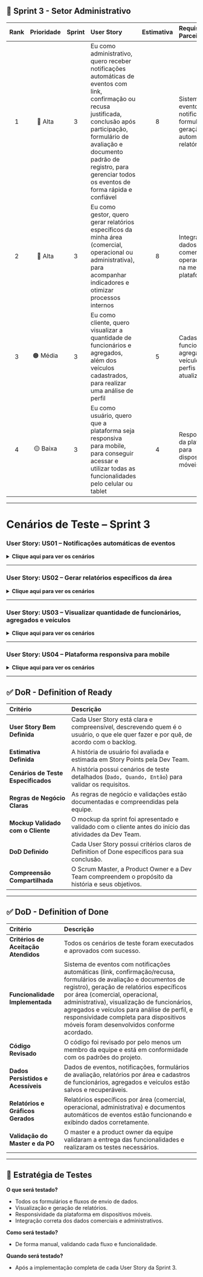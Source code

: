 
## 🔴 Sprint 3 - Setor Administrativo

| Rank | Prioridade | Sprint | User Story | Estimativa | Requisitos do Parceiro |
| :--: | :--------: | :----: | :-------- | :--------: | :---------------------- |
| 1 | 🔴 Alta | 3 | Eu como administrativo, quero receber notificações automáticas de eventos com link, confirmação ou recusa justificada, conclusão após participação, formulário de avaliação e documento padrão de registro, para gerenciar todos os eventos de forma rápida e confiável | 8 | Sistema de eventos com notificações, formulários e geração automática de relatórios |
| 2 | 🔴 Alta | 3 | Eu como gestor, quero gerar relatórios específicos da minha área (comercial, operacional ou administrativa), para acompanhar indicadores e otimizar processos internos | 8 | Integração de dados comerciais e operacionais na mesma plataforma |
| 3 | 🟠 Média | 3 | Eu como cliente, quero visualizar a quantidade de funcionários e agregados, além dos veículos cadastrados, para realizar uma análise de perfil | 5 | Cadastro de funcionários, agregados e veículos com perfis atualizados |
| 4 | 🟡 Baixa | 3 | Eu como usuário, quero que a plataforma seja responsiva para mobile, para conseguir acessar e utilizar todas as funcionalidades pelo celular ou tablet | 4 | Responsividade da plataforma para dispositivos móveis |

---

# Cenários de Teste – Sprint 3

### User Story: US01 – Notificações automáticas de eventos

<details>
<summary><b>Clique aqui para ver os cenários</b></summary>

| Título do Cenário | Dado que | Quando | Então |
| :--- | :--- | :--- | :--- |
| Receber notificação de evento | O cliente está cadastrado na plataforma | Um evento é agendado | O sistema envia notificação automática com link para confirmação ou recusa justificada |
| Concluir participação em evento | O cliente participou do evento | Ele marca presença e finaliza o evento | O sistema registra a participação e atualiza o status do evento |
| Formulário de avaliação enviado | O cliente concluiu o evento | O sistema disponibiliza o formulário de avaliação | O cliente preenche o formulário e o sistema armazena a avaliação |
| Gerar documento padrão de registro | Um evento foi concluído | O cliente ou gestor solicita o registro | O sistema gera documento padrão de registro automaticamente |

</details>

---

### User Story: US02 – Gerar relatórios específicos da área

<details>
<summary><b>Clique aqui para ver os cenários</b></summary>

| Título do Cenário | Dado que | Quando | Então |
| :--- | :--- | :--- | :--- |
| Gerar relatório comercial | O gestor está na tela de relatórios | Ele seleciona "Comercial" e escolhe período | O sistema gera relatório específico da área comercial com dados corretos |
| Gerar relatório operacional | O gestor está na tela de relatórios | Ele seleciona "Operacional" e escolhe período | O sistema gera relatório específico da área operacional |
| Gerar relatório administrativo | O gestor está na tela de relatórios | Ele seleciona "Administrativa" e escolhe período | O sistema gera relatório específico da área administrativa |
| Falha ao gerar relatório | O gestor solicita um relatório | O sistema encontra erro de comunicação ou falta de dados | O sistema exibe mensagem de erro informando a falha |

</details>

---

### User Story: US03 – Visualizar quantidade de funcionários, agregados e veículos

<details>
<summary><b>Clique aqui para ver os cenários</b></summary>

| Título do Cenário | Dado que | Quando | Então |
| :--- | :--- | :--- | :--- |
| Visualizar total de funcionários | O cliente acessa a tela de perfil | Ele seleciona visualizar funcionários | O sistema exibe a quantidade correta de funcionários cadastrados |
| Visualizar total de agregados | O cliente acessa a tela de perfil | Ele seleciona visualizar agregados | O sistema exibe a quantidade correta de agregados cadastrados |
| Visualizar total de veículos | O cliente acessa a tela de perfil | Ele seleciona visualizar veículos | O sistema exibe a quantidade correta de veículos cadastrados |
| Falha na exibição dos dados | O cliente acessa a tela de perfil | O sistema encontra inconsistência nos dados | O sistema exibe mensagem de erro informando a falha |

</details>

---

### User Story: US04 – Plataforma responsiva para mobile

<details>
<summary><b>Clique aqui para ver os cenários</b></summary>

| Título do Cenário | Dado que | Quando | Então |
| :--- | :--- | :--- | :--- |
| Acessar plataforma pelo celular | O usuário abre a plataforma em um smartphone | Ele navega pelas telas | Todas as funcionalidades são exibidas corretamente e responsivas |
| Acessar plataforma pelo tablet | O usuário abre a plataforma em um tablet | Ele navega pelas telas | Todas as funcionalidades são exibidas corretamente e responsivas |
| Falha na responsividade | O usuário abre a plataforma em dispositivo móvel | Alguma tela não se ajusta | O sistema exibe elementos desalinhados e mensagem de alerta ou fallback de layout |

</details>

<hr>

## ✅ DoR - Definition of Ready

| Critério | Descrição |
| :--- | :--- |
| **User Story Bem Definida** | Cada User Story está clara e compreensível, descrevendo quem é o usuário, o que ele quer fazer e por quê, de acordo com o backlog. |
| **Estimativa Definida** | A história de usuário foi avaliada e estimada em Story Points pela Dev Team. |
| **Cenários de Teste Especificados** | A história possui cenários de teste detalhados (`Dado, Quando, Então`) para validar os requisitos. |
| **Regras de Negócio Claras** | As regras de negócio e validações estão documentadas e compreendidas pela equipe. |
| **Mockup Validado com o Cliente** | O mockup da sprint foi apresentado e validado com o cliente antes do início das atividades da Dev Team. |
| **DoD Definido** | Cada User Story possui critérios claros de Definition of Done específicos para sua conclusão. |
| **Compreensão Compartilhada** | O Scrum Master, a Product Owner e a Dev Team compreendem o propósito da história e seus objetivos. |

---

## ✅ DoD - Definition of Done

| Critério | Descrição |
| :--- | :--- |
| **Critérios de Aceitação Atendidos** | Todos os cenários de teste foram executados e aprovados com sucesso. |
| **Funcionalidade Implementada** | Sistema de eventos com notificações automáticas (link, confirmação/recusa, formulários de avaliação e documentos de registro), geração de relatórios específicos por área (comercial, operacional, administrativa), visualização de funcionários, agregados e veículos para análise de perfil, e responsividade completa para dispositivos móveis foram desenvolvidos conforme acordado. |
| **Código Revisado** | O código foi revisado por pelo menos um membro da equipe e está em conformidade com os padrões do projeto. |
| **Dados Persistidos e Acessíveis** | Dados de eventos, notificações, formulários de avaliação, relatórios por área e cadastros de funcionários, agregados e veículos estão salvos e recuperáveis. |
| **Relatórios e Gráficos Gerados** | Relatórios específicos por área (comercial, operacional, administrativa) e documentos automáticos de eventos estão funcionando e exibindo dados corretamente. |
| **Validação do Master e da PO** | O master e a product owner da equipe validaram a entrega das funcionalidades e realizaram os testes necessários. |

---

## 🧪 Estratégia de Testes

**O que será testado?**  
- Todos os formulários e fluxos de envio de dados.  
- Visualização e geração de relatórios.  
- Responsividade da plataforma em dispositivos móveis.  
- Integração correta dos dados comerciais e administrativos.

**Como será testado?**  
- De forma manual, validando cada fluxo e funcionalidade.  

**Quando será testado?**  
- Após a implementação completa de cada User Story da Sprint 3.
